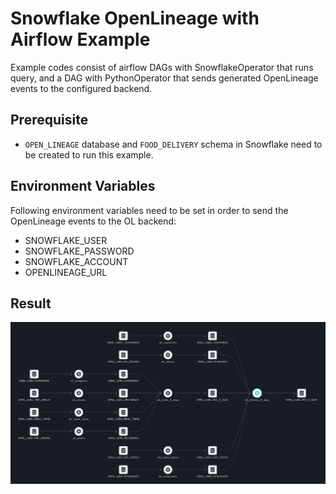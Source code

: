 # Snowflake OpenLineage with Airflow Example 
Example codes consist of airflow DAGs with SnowflakeOperator that runs query, and a DAG with PythonOperator
that sends generated OpenLineage events to the configured backend.

## Prerequisite
* `OPEN_LINEAGE` database and `FOOD_DELIVERY` schema in Snowflake need to be created to run this example.

## Environment Variables
Following environment variables need to be set in order to send the OpenLineage events to the OL backend:
* SNOWFLAKE_USER
* SNOWFLAKE_PASSWORD
* SNOWFLAKE_ACCOUNT
* OPENLINEAGE_URL

## Result
![](./snowflake-openlineage-example.png)